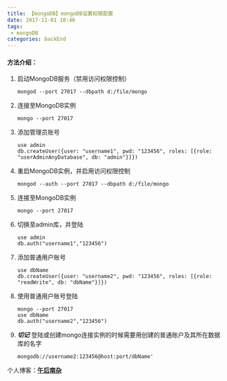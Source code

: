 ```yaml
---
title: 【mongoDB】mongoDB设置权限配置  
date: 2017-11-01 18:46
tags:
 - mongoDB    
categories: backEnd
---
```


#### 方法介绍：
1. 启动MongoDB服务（禁用访问权限控制）

       mongod --port 27017 --dbpath d:/file/mongo
    
2. 连接至MongoDB实例

       mongo --port 27017

3. 添加管理员账号

       use admin
       db.createUser({user: "username1", pwd: "123456", roles: [{role: "userAdminAnyDatabase", db: "admin"}]})

4. 重启MongoDB实例，并启用访问权限控制

       mongod --auth --port 27017 --dbpath d:/file/mongo

5. 连接至MongoDB实例

       mongo --port 27017

6. 切换至admin库，并登陆

       use admin
       db.auth("username1","123456")

7. 添加普通用户账号

       use dbName
       db.createUser({user: "username2", pwd: "123456", roles: [{role: "readWrite", db: "dbName"}]})

8. 使用普通用户账号登陆

       mongo --port 27017
       use dbName
       db.auth("username2","123456")

9. **_切记_** 登陆或创建mongo连接实例的时候需要用创建的普通账户及其所在数据库的名字
    
       mongodb://username2:123456@host:port/dbName'


个人博客：[**午后南杂**](http://recoluan.gitlab.io) 